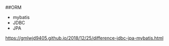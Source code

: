 
##ORM
- mybatis
- JDBC 
- JPA

https://gmlwjd9405.github.io/2018/12/25/difference-jdbc-jpa-mybatis.html
